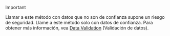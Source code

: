 > [!IMPORTANT]
> Llamar a este método con datos que no son de confianza supone un riesgo de seguridad. Llame a este método solo con datos de confianza. Para obtener más información, vea [Data Validation](https://www.owasp.org/index.php/Data_Validation) (Validación de datos).